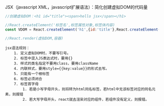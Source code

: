 
JSX（javascript XML，javascript扩展语法）：简化创建虚拟DOM的代码量

```javascript
//创建虚拟DOM：<h1 id="title"><span>hello jsx</span></h1>

//React.createElement('标签名',标签属性对象,标签体内容)
const VDOM = React.createElement('h1',{id:'title'},React.createElement('span',{},'hello jsx'))

//React.render(虚拟DOM,容器)
```



```
jsx语法规则：
	1. 定义虚拟DOM时，不要写引号。
	2. 标签中混入JS表达式时，要用{}
	3. 样式的类名指定不要用class，要用className
	4. 内联样式，要用style={{key:value}}的形式去写。
	5. 只能有一个根标签
	6. 标签必须闭合
	7. 标签首字母
		1. 若是小写字母开头，则将转为html同名标签，若html中无该标签对应的同名元素，则报错
		2. 若大写字母开头，react就去渲染对应的组件，若组件没有定义，则报错。
```



